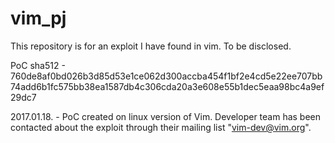 # vim_pj

This repository is for an exploit I have found in vim. To be disclosed.

PoC sha512 - 760de8af0bd026b3d85d53e1ce062d300accba454f1bf2e4cd5e22ee707bb74add6b1fc575bb38ea1587db4c306cda20a3e608e55b1dec5eaa98bc4a9ef29dc7 

 2017.01.18. - PoC created on linux version of Vim. Developer team has been contacted about the exploit through their mailing list "vim-dev@vim.org".
